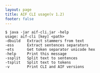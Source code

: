 ```yaml
---
layout: page
title: AIF CLI usage(v 1.2)
footer: false
---
```


    $ java -jar aif-cli.jar -help 
    usage: aif-cli [key] <path>
    -dbuild   Extract stammers from text
    -ess      Extract sentences separators
    -ets      Get token separator unicode hex
    -help     Print this message
    -ssplit   Split text to sentences
    -tsplit   Split text to tokens
    -v        Print CLI and AIF versions